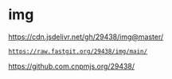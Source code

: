 # img
https://cdn.jsdelivr.net/gh/29438/img@master/

<code>https://raw.fastgit.org/29438/img/main/</code>

https://github.com.cnpmjs.org/29438/

